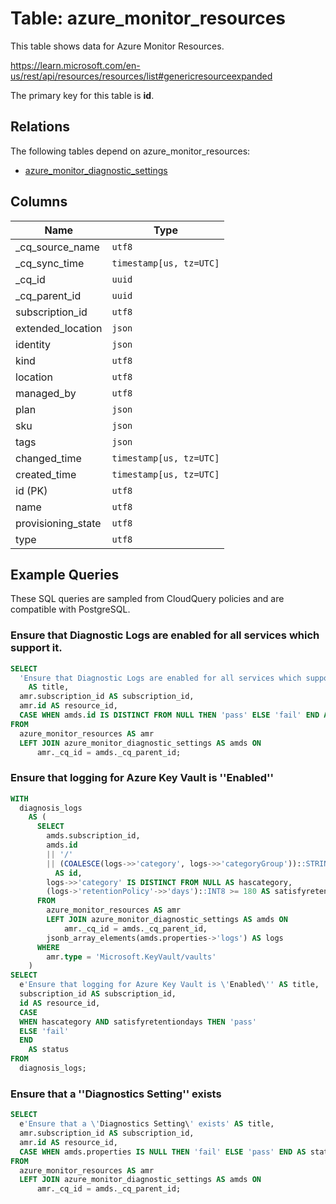 # Table: azure_monitor_resources

This table shows data for Azure Monitor Resources.

https://learn.microsoft.com/en-us/rest/api/resources/resources/list#genericresourceexpanded

The primary key for this table is **id**.

## Relations

The following tables depend on azure_monitor_resources:
  - [azure_monitor_diagnostic_settings](azure_monitor_diagnostic_settings)

## Columns

| Name          | Type          |
| ------------- | ------------- |
|_cq_source_name|`utf8`|
|_cq_sync_time|`timestamp[us, tz=UTC]`|
|_cq_id|`uuid`|
|_cq_parent_id|`uuid`|
|subscription_id|`utf8`|
|extended_location|`json`|
|identity|`json`|
|kind|`utf8`|
|location|`utf8`|
|managed_by|`utf8`|
|plan|`json`|
|sku|`json`|
|tags|`json`|
|changed_time|`timestamp[us, tz=UTC]`|
|created_time|`timestamp[us, tz=UTC]`|
|id (PK)|`utf8`|
|name|`utf8`|
|provisioning_state|`utf8`|
|type|`utf8`|

## Example Queries

These SQL queries are sampled from CloudQuery policies and are compatible with PostgreSQL.

### Ensure that Diagnostic Logs are enabled for all services which support it.

```sql
SELECT
  'Ensure that Diagnostic Logs are enabled for all services which support it.'
    AS title,
  amr.subscription_id AS subscription_id,
  amr.id AS resource_id,
  CASE WHEN amds.id IS DISTINCT FROM NULL THEN 'pass' ELSE 'fail' END AS status
FROM
  azure_monitor_resources AS amr
  LEFT JOIN azure_monitor_diagnostic_settings AS amds ON
      amr._cq_id = amds._cq_parent_id;
```

### Ensure that logging for Azure Key Vault is ''Enabled''

```sql
WITH
  diagnosis_logs
    AS (
      SELECT
        amds.subscription_id,
        amds.id
        || '/'
        || (COALESCE(logs->>'category', logs->>'categoryGroup'))::STRING
          AS id,
        logs->>'category' IS DISTINCT FROM NULL AS hascategory,
        (logs->'retentionPolicy'->>'days')::INT8 >= 180 AS satisfyretentiondays
      FROM
        azure_monitor_resources AS amr
        LEFT JOIN azure_monitor_diagnostic_settings AS amds ON
            amr._cq_id = amds._cq_parent_id,
        jsonb_array_elements(amds.properties->'logs') AS logs
      WHERE
        amr.type = 'Microsoft.KeyVault/vaults'
    )
SELECT
  e'Ensure that logging for Azure Key Vault is \'Enabled\'' AS title,
  subscription_id AS subscription_id,
  id AS resource_id,
  CASE
  WHEN hascategory AND satisfyretentiondays THEN 'pass'
  ELSE 'fail'
  END
    AS status
FROM
  diagnosis_logs;
```

### Ensure that a ''Diagnostics Setting'' exists

```sql
SELECT
  e'Ensure that a \'Diagnostics Setting\' exists' AS title,
  amr.subscription_id AS subscription_id,
  amr.id AS resource_id,
  CASE WHEN amds.properties IS NULL THEN 'fail' ELSE 'pass' END AS status
FROM
  azure_monitor_resources AS amr
  LEFT JOIN azure_monitor_diagnostic_settings AS amds ON
      amr._cq_id = amds._cq_parent_id;
```


